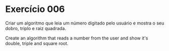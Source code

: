 # Exercício 006

Criar um algoritmo que leia um número digitado pelo usuário e mostra o seu dobro, triplo e raiz quadrada.

Create an algorithm that reads a number from the user and show it's double, triple and square root.
